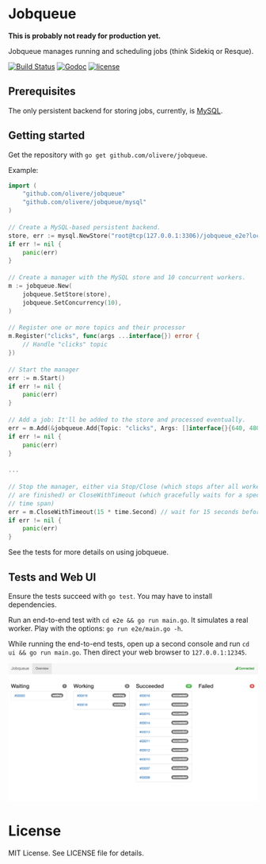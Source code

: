 # Jobqueue

**This is probably not ready for production yet.**

Jobqueue manages running and scheduling jobs (think Sidekiq or Resque).

[![Build Status](https://travis-ci.org/olivere/jobqueue.svg?branch=master)](https://travis-ci.org/olivere/jobqueue)
[![Godoc](http://img.shields.io/badge/godoc-reference-blue.svg?style=flat)](http://godoc.org/github.com/olivere/jobqueue)
[![license](http://img.shields.io/badge/license-MIT-red.svg?style=flat)](https://raw.githubusercontent.com/olivere/jobqueue/master/LICENSE)

## Prerequisites

The only persistent backend for storing jobs, currently, is
[MySQL](https://travis-ci.org/olivere/jobqueue/master/mysql).

## Getting started

Get the repository with `go get github.com/olivere/jobqueue`.

Example:

```go
import (
	"github.com/olivere/jobqueue"
	"github.com/olivere/jobqueue/mysql"
)

// Create a MySQL-based persistent backend.
store, err := mysql.NewStore("root@tcp(127.0.0.1:3306)/jobqueue_e2e?loc=UTC&parseTime=true")
if err != nil {
	panic(err)
}

// Create a manager with the MySQL store and 10 concurrent workers.
m := jobqueue.New(
	jobqueue.SetStore(store),
	jobqueue.SetConcurrency(10),
)

// Register one or more topics and their processor
m.Register("clicks", func(args ...interface{}) error {
	// Handle "clicks" topic
})

// Start the manager
err := m.Start()
if err != nil {
	panic(err)
}

// Add a job: It'll be added to the store and processed eventually.
err = m.Add(&jobqueue.Add{Topic: "clicks", Args: []interface{}{640, 480}})
if err != nil {
	panic(err)
}

...

// Stop the manager, either via Stop/Close (which stops after all workers
// are finished) or CloseWithTimeout (which gracefully waits for a specified
// time span)
err = m.CloseWithTimeout(15 * time.Second) // wait for 15 seconds before forced stop
if err != nil {
	panic(err)
}
```

See the tests for more details on using jobqueue.

## Tests and Web UI

Ensure the tests succeed with `go test`. You may have to install dependencies.

Run an end-to-end test with `cd e2e && go run main.go`. It simulates a real worker.
Play with the options: `go run e2e/main.go -h`.

While running the end-to-end tests, open up a second console and run
`cd ui && go run main.go`. Then direct your web browser to `127.0.0.1:12345`.

![Screenshot](https://raw.githubusercontent.com/olivere/jobqueue/master/doc/screenshot1.png)

# License

MIT License. See LICENSE file for details.
